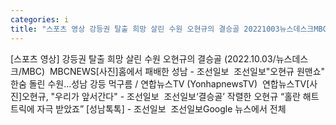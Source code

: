 ```yaml
---
categories: i
title: "스포츠 영상 강등권 탈출 희망 살린 수원 오현규의 결승골 20221003뉴스데스크MBC  MBCNEWS"
---
```

[스포츠 영상] 강등권 탈출 희망 살린 수원 오현규의 결승골 (2022.10.03/뉴스데스크/MBC)&nbsp;&nbsp;MBCNEWS[사진]홈에서 패배한 성남 - 조선일보&nbsp;&nbsp;조선일보"오현규 원맨쇼" 한숨 돌린 수원…성남 강등 먹구름 / 연합뉴스TV (YonhapnewsTV)&nbsp;&nbsp;연합뉴스TV[사진]오현규, "우리가 앞서간다" - 조선일보&nbsp;&nbsp;조선일보‘결승골’ 작렬한 오현규 “홀란 해트트릭에 자극 받았죠” [성남톡톡] - 조선일보&nbsp;&nbsp;조선일보Google 뉴스에서 전체 